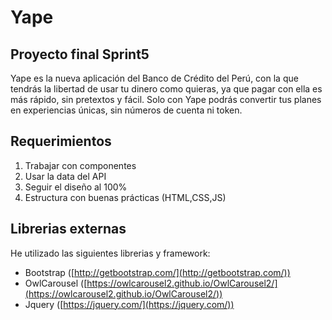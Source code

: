 # Yape
## Proyecto final Sprint5
Yape es la nueva aplicación del Banco de Crédito del Perú, con la que tendrás la libertad de usar tu dinero como quieras, ya que pagar con ella es más rápido, sin pretextos y fácil. Solo con Yape podrás convertir tus planes en experiencias únicas, sin números de cuenta ni token.

## Requerimientos
1. Trabajar con componentes
2. Usar la data del API
3. Seguir el diseño al 100%
4. Estructura con buenas prácticas (HTML,CSS,JS)

## Librerias externas
He utilizado las siguientes librerias y framework:

- Bootstrap ([http://getbootstrap.com/](http://getbootstrap.com/))
- OwlCarousel ([https://owlcarousel2.github.io/OwlCarousel2/](https://owlcarousel2.github.io/OwlCarousel2/))
- Jquery ([https://jquery.com/](https://jquery.com/))
